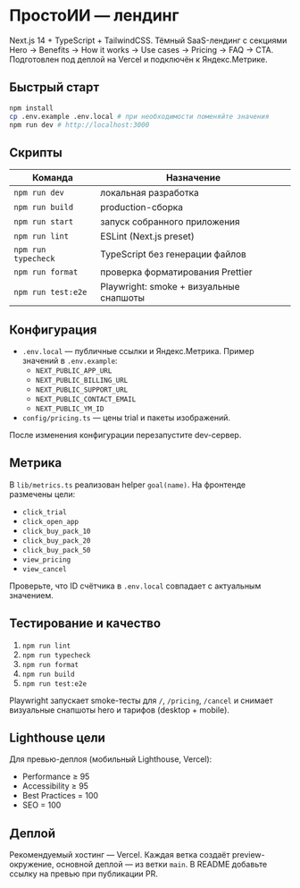 # ПростоИИ — лендинг

Next.js 14 + TypeScript + TailwindCSS. Тёмный SaaS-лендинг c секциями Hero → Benefits → How it works → Use cases → Pricing → FAQ → CTA. Подготовлен под деплой на Vercel и подключён к Яндекс.Метрике.

## Быстрый старт

```bash
npm install
cp .env.example .env.local # при необходимости поменяйте значения
npm run dev # http://localhost:3000
```

## Скрипты

| Команда             | Назначение                              |
| ------------------- | --------------------------------------- |
| `npm run dev`       | локальная разработка                    |
| `npm run build`     | production-сборка                       |
| `npm run start`     | запуск собранного приложения            |
| `npm run lint`      | ESLint (Next.js preset)                 |
| `npm run typecheck` | TypeScript без генерации файлов         |
| `npm run format`    | проверка форматирования Prettier        |
| `npm run test:e2e`  | Playwright: smoke + визуальные снапшоты |

## Конфигурация

- `.env.local` — публичные ссылки и Яндекс.Метрика. Пример значений в `.env.example`:
  - `NEXT_PUBLIC_APP_URL`
  - `NEXT_PUBLIC_BILLING_URL`
  - `NEXT_PUBLIC_SUPPORT_URL`
  - `NEXT_PUBLIC_CONTACT_EMAIL`
  - `NEXT_PUBLIC_YM_ID`
- `config/pricing.ts` — цены trial и пакеты изображений.

После изменения конфигурации перезапустите dev-сервер.

## Метрика

В `lib/metrics.ts` реализован helper `goal(name)`. На фронтенде размечены цели:

- `click_trial`
- `click_open_app`
- `click_buy_pack_10`
- `click_buy_pack_20`
- `click_buy_pack_50`
- `view_pricing`
- `view_cancel`

Проверьте, что ID счётчика в `.env.local` совпадает с актуальным значением.

## Тестирование и качество

1. `npm run lint`
2. `npm run typecheck`
3. `npm run format`
4. `npm run build`
5. `npm run test:e2e`

Playwright запускает smoke-тесты для `/`, `/pricing`, `/cancel` и снимает визуальные снапшоты hero и тарифов (desktop + mobile).

## Lighthouse цели

Для превью-деплоя (мобильный Lighthouse, Vercel):

- Performance ≥ 95
- Accessibility ≥ 95
- Best Practices = 100
- SEO = 100

## Деплой

Рекомендуемый хостинг — Vercel. Каждая ветка создаёт preview-окружение, основной деплой — из ветки `main`. В README добавьте ссылку на превью при публикации PR.
